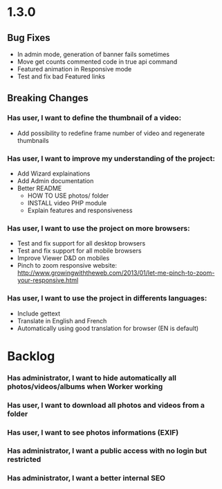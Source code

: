 <a name="1.3.0"></a>
# 1.3.0

## Bug Fixes

- In admin mode, generation of banner fails sometimes
- Move get counts commented code in true api command
- Featured animation in Responsive mode
- Test and fix bad Featured links

## Breaking Changes

### Has user, I want to define the thumbnail of a video:

- Add possibility to redefine frame number of video and regenerate thumbnails

### Has user, I want to improve my understanding of the project:

- Add Wizard explainations
- Add Admin documentation
- Better README
  - HOW TO USE photos/ folder
  - INSTALL video PHP module
  - Explain features and responsiveness

### Has user, I want to use the project on more browsers:

- Test and fix support for all desktop browsers
- Test and fix support for all mobile browsers
- Improve Viewer D&D on mobiles
- Pinch to zoom responsive website: http://www.growingwiththeweb.com/2013/01/let-me-pinch-to-zoom-your-responsive.html

### Has user, I want to use the project in differents languages:

- Include gettext
- Translate in English and French
- Automatically using good translation for browser (EN is default)

<a name="backlog"></a>
# Backlog

### Has administrator, I want to hide automatically all photos/videos/albums when Worker working
### Has user, I want to download all photos and videos from a folder
### Has user, I want to see photos informations (EXIF)
### Has administrator, I want a public access with no login but restricted
### Has administrator, I want a better internal SEO
